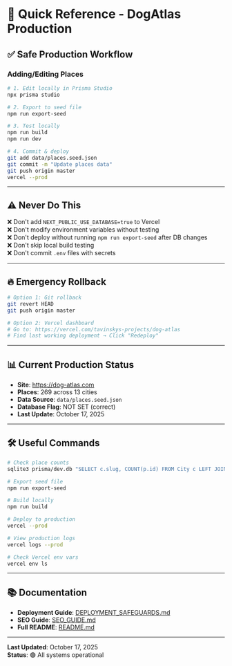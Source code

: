 # 🚀 Quick Reference - DogAtlas Production

## ✅ Safe Production Workflow

### Adding/Editing Places

```bash
# 1. Edit locally in Prisma Studio
npx prisma studio

# 2. Export to seed file
npm run export-seed

# 3. Test locally
npm run build
npm run dev

# 4. Commit & deploy
git add data/places.seed.json
git commit -m "Update places data"
git push origin master
vercel --prod
```

---

## ⚠️ Never Do This

❌ Don't add `NEXT_PUBLIC_USE_DATABASE=true` to Vercel  
❌ Don't modify environment variables without testing  
❌ Don't deploy without running `npm run export-seed` after DB changes  
❌ Don't skip local build testing  
❌ Don't commit `.env` files with secrets  

---

## 🔥 Emergency Rollback

```bash
# Option 1: Git rollback
git revert HEAD
git push origin master

# Option 2: Vercel dashboard
# Go to: https://vercel.com/tavinskys-projects/dog-atlas
# Find last working deployment → Click "Redeploy"
```

---

## 📊 Current Production Status

- **Site**: https://dog-atlas.com
- **Places**: 269 across 13 cities
- **Data Source**: `data/places.seed.json`
- **Database Flag**: NOT SET (correct)
- **Last Update**: October 17, 2025

---

## 🛠️ Useful Commands

```bash
# Check place counts
sqlite3 prisma/dev.db "SELECT c.slug, COUNT(p.id) FROM City c LEFT JOIN Place p ON p.cityId = c.id GROUP BY c.slug;"

# Export seed file
npm run export-seed

# Build locally
npm run build

# Deploy to production
vercel --prod

# View production logs
vercel logs --prod

# Check Vercel env vars
vercel env ls
```

---

## 📚 Documentation

- **Deployment Guide**: [DEPLOYMENT_SAFEGUARDS.md](./DEPLOYMENT_SAFEGUARDS.md)
- **SEO Guide**: [SEO_GUIDE.md](./SEO_GUIDE.md)
- **Full README**: [README.md](./README.md)

---

**Last Updated**: October 17, 2025  
**Status**: 🟢 All systems operational
